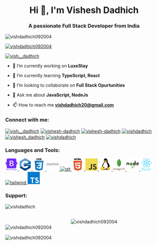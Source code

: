 <h1 align="center">Hi 👋, I'm Vishesh Dadhich</h1>
<h3 align="center">A passionate Full Stack Developer from India</h3>

<p align="left"> <img src="https://komarev.com/ghpvc/?username=vishdadhich092004&label=Profile%20views&color=0e75b6&style=flat" alt="vishdadhich092004" /> </p>

<p align="left"> <a href="https://github.com/ryo-ma/github-profile-trophy"><img src="https://github-profile-trophy.vercel.app/?username=vishdadhich092004" alt="vishdadhich092004" /></a> </p>

<p align="left"> <a href="https://twitter.com/vish__dadhich" target="blank"><img src="https://img.shields.io/twitter/follow/vish__dadhich?logo=twitter&style=for-the-badge" alt="vish__dadhich" /></a> </p>

- 🔭 I’m currently working on **LuxeStay**

- 🌱 I’m currently learning **TypeScript, React**

- 👯 I’m looking to collaborate on **Full Stack Opurtunities**

- 💬 Ask me about **JavaScript, NodeJs**

- 📫 How to reach me **vishdadhich20@gmail.com**

<h3 align="left">Connect with me:</h3>
<p align="left">
<a href="https://twitter.com/vish__dadhich" target="blank"><img align="center" src="https://raw.githubusercontent.com/rahuldkjain/github-profile-readme-generator/master/src/images/icons/Social/twitter.svg" alt="vish__dadhich" height="30" width="40" /></a>
<a href="https://linkedin.com/in/vishesh-dadhich" target="blank"><img align="center" src="https://raw.githubusercontent.com/rahuldkjain/github-profile-readme-generator/master/src/images/icons/Social/linked-in-alt.svg" alt="vishesh-dadhich" height="30" width="40" /></a>
<a href="https://stackoverflow.com/users/vishesh-dadhich" target="blank"><img align="center" src="https://raw.githubusercontent.com/rahuldkjain/github-profile-readme-generator/master/src/images/icons/Social/stack-overflow.svg" alt="vishesh-dadhich" height="30" width="40" /></a>
<a href="https://www.codechef.com/users/vishdadhich" target="blank"><img align="center" src="https://cdn.jsdelivr.net/npm/simple-icons@3.1.0/icons/codechef.svg" alt="vishdadhich" height="30" width="40" /></a>
<a href="https://codeforces.com/profile/vishesh_dadhich" target="blank"><img align="center" src="https://raw.githubusercontent.com/rahuldkjain/github-profile-readme-generator/master/src/images/icons/Social/codeforces.svg" alt="vishesh_dadhich" height="30" width="40" /></a>
<a href="https://www.leetcode.com/vishdadhich" target="blank"><img align="center" src="https://raw.githubusercontent.com/rahuldkjain/github-profile-readme-generator/master/src/images/icons/Social/leet-code.svg" alt="vishdadhich" height="30" width="40" /></a>
</p>

<h3 align="left">Languages and Tools:</h3>
<p align="left"> <a href="https://getbootstrap.com" target="_blank" rel="noreferrer"> <img src="https://raw.githubusercontent.com/devicons/devicon/master/icons/bootstrap/bootstrap-plain-wordmark.svg" alt="bootstrap" width="40" height="40"/> </a> <a href="https://www.w3schools.com/cpp/" target="_blank" rel="noreferrer"> <img src="https://raw.githubusercontent.com/devicons/devicon/master/icons/cplusplus/cplusplus-original.svg" alt="cplusplus" width="40" height="40"/> </a> <a href="https://www.w3schools.com/css/" target="_blank" rel="noreferrer"> <img src="https://raw.githubusercontent.com/devicons/devicon/master/icons/css3/css3-original-wordmark.svg" alt="css3" width="40" height="40"/> </a> <a href="https://expressjs.com" target="_blank" rel="noreferrer"> <img src="https://raw.githubusercontent.com/devicons/devicon/master/icons/express/express-original-wordmark.svg" alt="express" width="40" height="40"/> </a> <a href="https://git-scm.com/" target="_blank" rel="noreferrer"> <img src="https://www.vectorlogo.zone/logos/git-scm/git-scm-icon.svg" alt="git" width="40" height="40"/> </a> <a href="https://www.w3.org/html/" target="_blank" rel="noreferrer"> <img src="https://raw.githubusercontent.com/devicons/devicon/master/icons/html5/html5-original-wordmark.svg" alt="html5" width="40" height="40"/> </a> <a href="https://developer.mozilla.org/en-US/docs/Web/JavaScript" target="_blank" rel="noreferrer"> <img src="https://raw.githubusercontent.com/devicons/devicon/master/icons/javascript/javascript-original.svg" alt="javascript" width="40" height="40"/> </a> <a href="https://www.linux.org/" target="_blank" rel="noreferrer"> <img src="https://raw.githubusercontent.com/devicons/devicon/master/icons/linux/linux-original.svg" alt="linux" width="40" height="40"/> </a> <a href="https://www.mongodb.com/" target="_blank" rel="noreferrer"> <img src="https://raw.githubusercontent.com/devicons/devicon/master/icons/mongodb/mongodb-original-wordmark.svg" alt="mongodb" width="40" height="40"/> </a> <a href="https://nodejs.org" target="_blank" rel="noreferrer"> <img src="https://raw.githubusercontent.com/devicons/devicon/master/icons/nodejs/nodejs-original-wordmark.svg" alt="nodejs" width="40" height="40"/> </a> <a href="https://reactjs.org/" target="_blank" rel="noreferrer"> <img src="https://raw.githubusercontent.com/devicons/devicon/master/icons/react/react-original-wordmark.svg" alt="react" width="40" height="40"/> </a> <a href="https://tailwindcss.com/" target="_blank" rel="noreferrer"> <img src="https://www.vectorlogo.zone/logos/tailwindcss/tailwindcss-icon.svg" alt="tailwind" width="40" height="40"/> </a> <a href="https://www.typescriptlang.org/" target="_blank" rel="noreferrer"> <img src="https://raw.githubusercontent.com/devicons/devicon/master/icons/typescript/typescript-original.svg" alt="typescript" width="40" height="40"/> </a> </p>

<h3 align="left">Support:</h3>
<p><a href="https://www.buymeacoffee.com/vishdadhich"> <img align="left" src="https://cdn.buymeacoffee.com/buttons/v2/default-yellow.png" height="50" width="210" alt="vishdadhich" /></a></p><br><br>

<p><img align="left" src="https://github-readme-stats.vercel.app/api/top-langs?username=vishdadhich092004&show_icons=true&locale=en&layout=compact" alt="vishdadhich092004" /></p>

<p>&nbsp;<img align="center" src="https://github-readme-stats.vercel.app/api?username=vishdadhich092004&show_icons=true&locale=en" alt="vishdadhich092004" /></p>

<p><img align="center" src="https://github-readme-streak-stats.herokuapp.com/?user=vishdadhich092004&" alt="vishdadhich092004" /></p>
